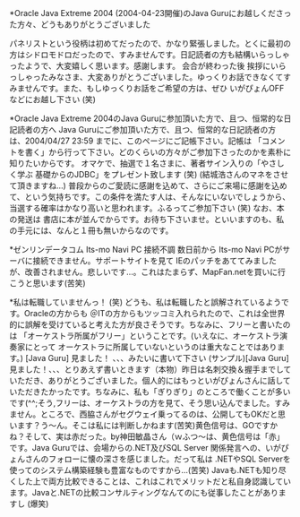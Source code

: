 *Oracle Java Extreme 2004 (2004-04-23開催)のJava Guruにお越しくださった方々、どうもありがとうございました 

パネリストという役柄は初めてだったので、かなり緊張しました。とくに最初の方はシドロモドロだったので、すみませんです。日記読者の方も結構いらっしゃったようで、大変嬉しく思います。感謝します。
会合が終わった後 挨拶にいらっしゃったみなさま、大変ありがとうございました。ゆっくりお話できなくてすみませんです。また、もしゆっくりお話をご希望の方は、ぜひ いがぴょんOFFなどにお越し下さい (笑)


*Oracle Java Extreme 2004のJava Guruに参加頂いた方で、且つ、恒常的な日記読者の方へ 
Java Guruにご参加頂いた方で、且つ、恒常的な日記読者の方は、2004/04/27 23:59 までに、このページにご記帳下さい。記帳は 「コメントを書く」から行って下さい。どのくらいの方々がご参加下さったのかを素朴に知りたいからです。
オマケで、抽選で１名さまに、著者サイン入りの「やさしく学ぶ 基礎からのJDBC」をプレゼント致します (笑) (結城浩さんのマネをさせて頂きますね…)
普段からのご愛読に感謝を込めて、さらにご来場に感謝を込めて、という気持ちです。この条件を満たす人は、そんなにいないでしょうから、当選する確率はかなり高いと思われます。ふるってご参加下さい (笑)
なお、本の発送は 書店に本が並んでからです。お待ち下さいませ。といいますのも、私の手元には、なんと１冊も無いからなのです。

*ゼンリンデータコム Its-mo Navi PC 接続不調
数日前から Its-mo Navi PCがサーバに接続できません。サポートサイトを見て IEのパッチをあててみましたが、改善されません。悲しいです…。これはたまらず、MapFan.netを買いに行こうと思います(苦笑)

*私は転職していませんっ！ (笑)
どうも、私は転職したと誤解されているようです。Oracleの方からも ＠ITの方からもツッコミ入れられたので、これは全世界的に誤解を受けていると考えた方が良さそうです。ちなみに、フリーと書いたのは 「オーケストラ所属がフリー」ということです。(いえなに、オーケストラ演奏家にとって オーケストラに所属していないというのは重大なことではあります。)
[Java Guru] 見ました！ 、、、みたいに書いて下さい (サンプル)[Java Guru] 見ました！、、、とりあえず書いときます（本物）昨日は名刺交換＆握手までしていただき、ありがとうございました。個人的にはもっといがぴょんさんに話していただきたかったです。ちなみに、私も「ぎりぎり」のところで働くことが多いです(^^;そう,フリーは、オーケストラの方を見て、そう思い込んでました。すみません。ところで、西脇さんがセグウェイ乗ってるのは、公開してもOKだと思います？う～ん。そこは私には判断しかねます(苦笑)黄色信号は、GOですかね？そして、実は赤だった。by神田敏晶さん（ｗふつ～は、黄色信号は「赤」です。Java Guruでは、会場からの.NET及びSQL Server 関係発言への、いがぴょんさんのフォローに懐の深さを感じました。だって私は .NETやSQL Serverを使ってのシステム構築経験も豊富なものですから…(苦笑) Javaも.NETも知り尽くした上で両方比較できることは、これはこれでメリットだと私自身認識しています。Javaと.NETの比較コンサルティングなんてのにも従事したことがありますし (爆笑)

